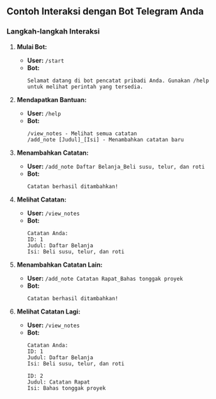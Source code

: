 ## Contoh Interaksi dengan Bot Telegram Anda

### Langkah-langkah Interaksi

1. **Mulai Bot:**
   - **User:** `/start`
   - **Bot:**
     ```
     Selamat datang di bot pencatat pribadi Anda. Gunakan /help untuk melihat perintah yang tersedia.
     ```

2. **Mendapatkan Bantuan:**
   - **User:** `/help`
   - **Bot:**
     ```
     /view_notes - Melihat semua catatan
     /add_note [Judul]_[Isi] - Menambahkan catatan baru
     ```

3. **Menambahkan Catatan:**
   - **User:** `/add_note Daftar Belanja_Beli susu, telur, dan roti`
   - **Bot:**
     ```
     Catatan berhasil ditambahkan!
     ```

4. **Melihat Catatan:**
   - **User:** `/view_notes`
   - **Bot:**
     ```
     Catatan Anda:
     ID: 1
     Judul: Daftar Belanja
     Isi: Beli susu, telur, dan roti
     ```

5. **Menambahkan Catatan Lain:**
   - **User:** `/add_note Catatan Rapat_Bahas tonggak proyek`
   - **Bot:**
     ```
     Catatan berhasil ditambahkan!
     ```

6. **Melihat Catatan Lagi:**
   - **User:** `/view_notes`
   - **Bot:**
     ```
     Catatan Anda:
     ID: 1
     Judul: Daftar Belanja
     Isi: Beli susu, telur, dan roti

     ID: 2
     Judul: Catatan Rapat
     Isi: Bahas tonggak proyek
     ```
